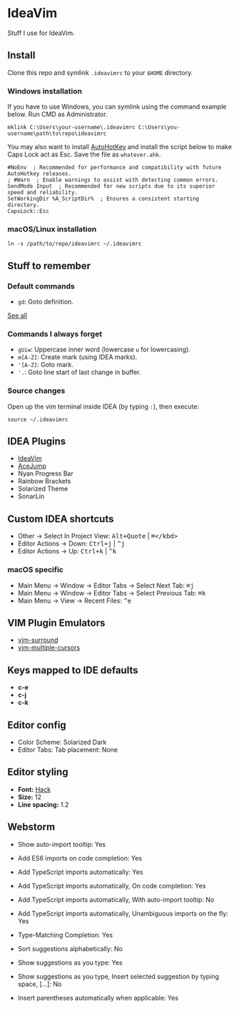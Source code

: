 # IdeaVim

Stuff I use for IdeaVim.

## Install

Clone this repo and symlink `.ideavimrc` to your `$HOME` directory.

### Windows installation

If you have to use Windows, you can symlink using the command example below. Run CMD as Administrator.

```
mklink C:\Users\your-username\.ideavimrc C:\Users\you-username\path\to\repo\ideavimrc
```

You may also want to install [AutoHotKey](https://www.autohotkey.com) and install the script below to make Caps Lock act as Esc. Save the file as `whatever.ahk`.

```
#NoEnv  ; Recommended for performance and compatibility with future AutoHotkey releases.
; #Warn  ; Enable warnings to assist with detecting common errors.
SendMode Input  ; Recommended for new scripts due to its superior speed and reliability.
SetWorkingDir %A_ScriptDir%  ; Ensures a consistent starting directory.
CapsLock::Esc
```

### macOS/Linux installation

```
ln -s /path/to/repo/ideavimrc ~/.ideavimrc
```

## Stuff to remember

### Default commands

- `gd`: Goto definition.

[See all](https://github.com/JetBrains/ideavim/blob/master/src/com/maddyhome/idea/vim/package-info.java)

### Commands I always forget

- `gUiw`: Uppercase inner word (lowercase `u` for lowercasing).
- `m[A-Z]`: Create mark (using IDEA marks).
- `'[A-Z]`: Goto mark.
- `'.`: Goto line start of last change in buffer.

### Source changes

Open up the vim terminal inside IDEA (by typing `:`), then execute:

```
source ~/.ideavimrc
```

## IDEA Plugins

- [IdeaVim](https://github.com/JetBrains/ideavim)
- [AceJump](https://github.com/acejump/AceJump)
- Nyan Progress Bar
- Rainbow Brackets
- Solarized Theme
- SonarLin

## Custom IDEA shortcuts

- Other -> Select In Project View: <kbd>Alt+Quote</kbd> | <kbd>⌘\</kbd>
- Editor Actions -> Down: <kbd>Ctrl+j</kbd> | <kbd>^j</kbd>
- Editor Actions -> Up: <kbd>Ctrl+k</kbd> | <kbd>^k</kbd>

### macOS specific

- Main Menu -> Window -> Editor Tabs -> Select Next Tab: <kbd>⌘j</kbd>
- Main Menu -> Window -> Editor Tabs -> Select Previous Tab: <kbd>⌘k</kbd>
- Main Menu -> View -> Recent Files: <kbd>^e</kbd>

## VIM Plugin Emulators

- [vim-surround](https://github.com/tpope/vim-surround)
- [vim-multiple-cursors](https://github.com/terryma/vim-multiple-cursors)

## Keys mapped to IDE defaults

- **c-e**
- **c-j**
- **c-k**

## Editor config

- Color Scheme: Solarized Dark
- Editor Tabs: Tab placement: None

## Editor styling

- **Font:** [Hack](https://github.com/source-foundry/Hack)
- **Size:** 12
- **Line spacing:** 1.2

## Webstorm

- Show auto-import tooltip: Yes
- Add ES6 imports on code completion: Yes
- Add TypeScript imports automatically: Yes
- Add TypeScript imports automatically, On code completion: Yes
- Add TypeScript imports automatically, With auto-import tooltip: No
- Add TypeScript imports automatically, Unambiguous imports on the fly: Yes

- Type-Matching Completion: Yes
- Sort suggestions alphabetically: No
- Show suggestions as you type: Yes
- Show suggestions as you type, Insert selected suggestion by typing space, [...]: No
- Insert parentheses automatically when applicable: Yes